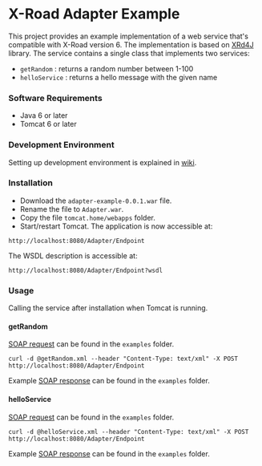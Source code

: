 # X-Road Adapter Example

This project provides an example implementation of a web service that's compatible with X-Road version 6. The implementation is based on [XRd4J](https://github.com/petkivim/xrd4j) library. The service contains a single class that
implements two services:

* ```getRandom``` : returns a random number between 1-100
* ```helloService``` : returns a hello message with the given name

### Software Requirements

* Java 6 or later
* Tomcat 6 or later

### Development Environment

Setting up development environment is explained in [wiki](https://github.com/petkivim/x-road-adapter-example/wiki/Setting-up-Development-Environment).

### Installation

* Download the ```adapter-example-0.0.1.war``` file.
* Rename the file to ```Adapter.war```.
* Copy the file ```tomcat.home/webapps``` folder.
* Start/restart Tomcat. The application is now accessible at:

```
http://localhost:8080/Adapter/Endpoint
```

The WSDL description is accessible at:

```
http://localhost:8080/Adapter/Endpoint?wsdl
```

### Usage

Calling the service after installation when Tomcat is running.

#### getRandom

[SOAP request](https://github.com/petkivim/x-road-adapter-example/blob/master/examples/getRandomRequest.xml) can be found in the ```examples``` folder.

```
curl -d @getRandom.xml --header "Content-Type: text/xml" -X POST http://localhost:8080/Adapter/Endpoint
```

Example [SOAP response](https://github.com/petkivim/x-road-adapter-example/blob/master/examples/getRandomResponse.xml) can be found in the ```examples``` folder.

#### helloService

[SOAP request](https://github.com/petkivim/x-road-adapter-example/blob/master/examples/helloServiceRequest.xml) can be found in the ```examples``` folder.

```
curl -d @helloService.xml --header "Content-Type: text/xml" -X POST http://localhost:8080/Adapter/Endpoint
```

Example [SOAP response](https://github.com/petkivim/x-road-adapter-example/blob/master/examples/helloServiceResponse.xml) can be found in the ```examples``` folder.
